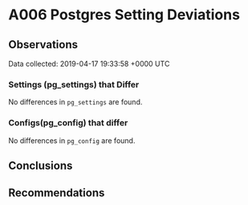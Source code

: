 # A006 Postgres Setting Deviations #

## Observations ##
Data collected: 2019-04-17 19:33:58 +0000 UTC  

### Settings (pg_settings) that Differ ###

No differences in `pg_settings` are found.

### Configs(pg_config) that differ ###

No differences in `pg_config` are found.



## Conclusions ##


## Recommendations ##

